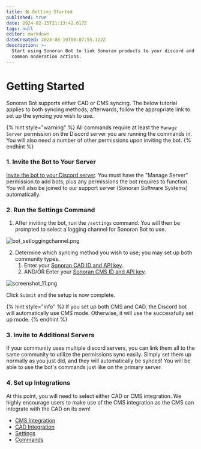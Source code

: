 ```yaml
---
title: 🛠 Getting Started
published: true
date: 2024-02-15T21:13:42.617Z
tags: null
editor: markdown
dateCreated: 2023-08-19T00:07:55.122Z
description: >-
  Start using Sonoran Bot to link Sonoran products to your discord and perform
  common moderation actions.
---
```


# Getting Started

Sonoran Bot supports either CAD or CMS syncing. The below tutorial applies to both syncing methods; afterwards, follow the appropriate link to set up the syncing you wish to use.

{% hint style="warning" %}
All commands require at least the `Manage Server` permission on the Discord server you are running the commands in. You will also need a number of other permissions upon inviting the bot.
{% endhint %}

### 1. Invite the Bot to Your Server

[Invite the bot to your Discord server](https://sonoranbot.com/invite). You must have the "Manage Server" permission to add bots; plus any permissions the bot requires to function. You will also be joined to our support server (Sonoran Software Systems) automatically.

### 2. Run the Settings Command

1. After inviting the bot, run the `/settings` command. You will then be prompted to select a logging channel for Sonoran Bot to use.

![bot\_setloggingchannel.png](getting-started/bot\_setloggingchannel.png)

2. Determine which syncing method you wish to use; you may set up both community types.
   1. Enter your [Sonoran CAD ID and API key](https://info.sonorancad.com/sonoran-cad/api-integration/getting-started/retrieving-your-credentials).
   2. AND/OR Enter your [Sonoran CMS ID and API key](https://info.sonorancms.com/developer-api-documentation/api-integration/getting-started#gather-your-credentials).

![screenshot\_11.png](getting-started/bot\_setuppage.png)

Click `Submit` and the setup is now complete.

{% hint style="info" %}
If you set up both CMS and CAD, the Discord bot will automatically use CMS mode. Otherwise, it will use the successfully set up mode.
{% endhint %}

### 3. Invite to Additional Servers

If your community uses multiple discord servers, you can link them all to the same community to utilize the permissions sync easily. Simply set them up normally as you just did, and they will automatically be synced! You will be able to use the bot's commands just like on the primary server.

### 4. Set up Integrations

At this point, you will need to select either CAD or CMS integration. We highly encourage users to make use of the CMS integration as the CMS can integrate with the CAD on its own!

* [CMS Integration](sonoran-cms-integration.md)&#x20;
* [CAD Integration](sonoran-cad-integration.md)&#x20;
* [Settings](usage/settings.md)&#x20;
* [Commands](usage/commands.md)
